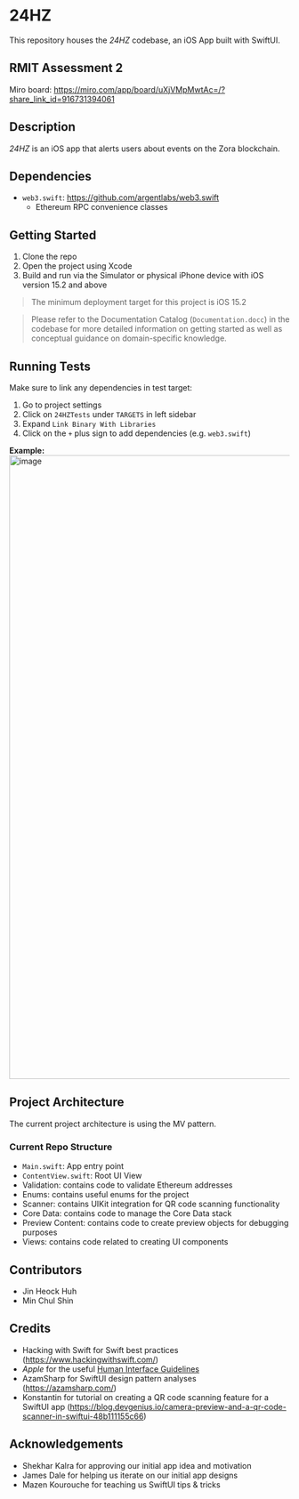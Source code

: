 # 24HZ

This repository houses the *24HZ* codebase, an iOS App built with SwiftUI.

## RMIT Assessment 2

Miro board: https://miro.com/app/board/uXjVMpMwtAc=/?share_link_id=916731394061

## Description
*24HZ* is an iOS app that alerts users about events on the Zora blockchain.

## Dependencies
- `web3.swift`: https://github.com/argentlabs/web3.swift
  - Ethereum RPC convenience classes

## Getting Started
1. Clone the repo
2. Open the project using Xcode
3. Build and run via the Simulator or physical iPhone device with iOS version 15.2 and above

> The minimum deployment target for this project is iOS 15.2

> Please refer to the Documentation Catalog (`Documentation.docc`) in the codebase for more detailed information on getting started as well as conceptual guidance on domain-specific knowledge.

## Running Tests
Make sure to link any dependencies in test target:
1. Go to project settings
2. Click on `24HZTests` under `TARGETS` in left sidebar
3. Expand `Link Binary With Libraries`
4. Click on the `+` plus sign to add dependencies (e.g. `web3.swift`)

**Example:**
<img width="1122" alt="image" src="https://github.com/rmit-iPSE-s2-2023/a2-s3491222/assets/79826279/d512ba4a-19c6-4058-8141-3454335a3544">


## Project Architecture

The current project architecture is using the MV pattern.

### Current Repo Structure
- `Main.swift`: App entry point
- `ContentView.swift`: Root UI View
- Validation: contains code to validate Ethereum addresses
- Enums: contains useful enums for the project
- Scanner: contains UIKit integration for QR code scanning functionality
- Core Data: contains code to manage the Core Data stack
- Preview Content: contains code to create preview objects for debugging purposes
- Views: contains code related to creating UI components

## Contributors
- Jin Heock Huh
- Min Chul Shin

## Credits
- Hacking with Swift for Swift best practices (https://www.hackingwithswift.com/)
- *Apple* for the useful [Human Interface Guidelines](https://developer.apple.com/design/human-interface-guidelines/)
- AzamSharp for SwiftUI design pattern analyses (https://azamsharp.com/)
- Konstantin for tutorial on creating a QR code scanning feature for a SwiftUI app (https://blog.devgenius.io/camera-preview-and-a-qr-code-scanner-in-swiftui-48b111155c66)

## Acknowledgements
- Shekhar Kalra for approving our initial app idea and motivation
- James Dale for helping us iterate on our initial app designs
- Mazen Kourouche for teaching us SwiftUI tips & tricks

